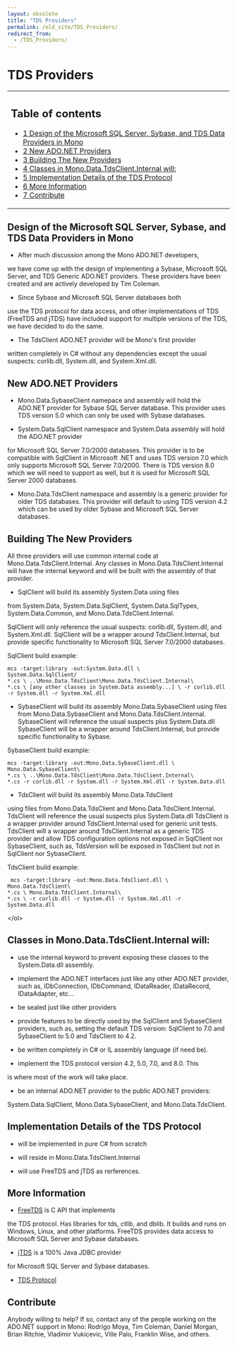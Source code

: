 ```yaml
---
layout: obsolete
title: "TDS Providers"
permalink: /old_site/TDS_Providers/
redirect_from:
  - /TDS_Providers/
---
```


TDS Providers
=============

<table>
<col width="100%" />
<tbody>
<tr class="odd">
<td align="left"><h2>Table of contents</h2>
<ul>
<li><a href="#design-of-the-microsoft-sql-server-sybase-and-tds-data-providers-in-mono">1 Design of the Microsoft SQL Server, Sybase, and TDS Data Providers in Mono</a></li>
<li><a href="#new-adonet-providers">2 New ADO.NET Providers</a></li>
<li><a href="#building-the-new-providers">3 Building The New Providers</a></li>
<li><a href="#classes-in-monodatatdsclientinternal-will">4 Classes in Mono.Data.TdsClient.Internal will:</a></li>
<li><a href="#implementation-details-of-the-tds-protocol">5 Implementation Details of the TDS Protocol</a></li>
<li><a href="#more-information">6 More Information</a></li>
<li><a href="#contribute">7 Contribute</a></li>
</ul></td>
</tr>
</tbody>
</table>

Design of the Microsoft SQL Server, Sybase, and TDS Data Providers in Mono
--------------------------------------------------------------------------

-   After much discussion among the Mono ADO.NET developers,

we have come up with the design of implementing a Sybase, Microsoft SQL Server, and TDS Generic ADO.NET providers. These providers have been created and are actively developed by Tim Coleman.

-   Since Sybase and Microsoft SQL Server databases both

use the TDS protocol for data access, and other implementations of TDS (FreeTDS and jTDS) have included support for multiple versions of the TDS, we have decided to do the same.

-   The TdsClient ADO.NET provider will be Mono's first provider

written completely in C\# without any dependencies except the usual suspects: corlib.dll, System.dll, and System.Xml.dll.

New ADO.NET Providers
---------------------

-   Mono.Data.SybaseClient namepace and assembly will hold the ADO.NET provider for Sybase SQL Server database. This provider uses TDS version 5.0 which can only be used with Sybase databases.

-   System.Data.SqlClient namespace and System.Data assembly will hold the ADO.NET provider

for Microsoft SQL Server 7.0/2000 databases. This provider is to be compatible with SqlClient in Microsoft .NET and uses TDS version 7.0 which only supports Microsoft SQL Server 7.0/2000. There is TDS version 8.0 which we will need to support as well, but it is used for Microsoft SQL Server 2000 databases.

-   Mono.Data.TdsClient namespace and assembly is a generic provider for older TDS databases. This provider will default to using TDS version 4.2 which can be used by older Sybase and Microsoft SQL Server databases.

Building The New Providers
--------------------------

All three providers will use common internal code at Mono.Data.TdsClient.Internal. Any classes in Mono.Data.TdsClient.Internal will have the internal keyword and will be built with the assembly of that provider.

-   SqlClient will build its assembly System.Data using files

from System.Data, System.Data.SqlClient, System.Data.SqlTypes, System.Data.Common, and Mono.Data.TdsClient.Internal.

SqlClient will only reference the usual suspects: corlib.dll, System.dll, and System.Xml.dll. SqlClient will be a wrapper around TdsClient.Internal, but provide specific functionality to Microsoft SQL Server 7.0/2000 databases.

SqlClient build example:

    mcs -target:library -out:System.Data.dll \
    System.Data.SqlClient/
    *.cs \ ..\Mono.Data.TdsClient\Mono.Data.TdsClient.Internal\
    *.cs \ [any other classes in System.Data assembly...] \ -r corlib.dll -r System.dll -r System.Xml.dll

-   SybaseClient will build its assembly Mono.Data.SybaseClient using files from Mono.Data.SybaseClient and Mono.Data.TdsClient.Internal. SybaseClient will reference the usual suspects plus System.Data.dll SybaseClient will be a wrapper around TdsClient.Internal, but provide specific functionality to Sybase.

SybaseClient build example:

    mcs -target:library -out:Mono.Data.SybaseClient.dll \
    Mono.Data.SybaseClient\
    *.cs \ ..\Mono.Data.TdsClient\Mono.Data.TdsClient.Internal\
    *.cs -r corlib.dll -r System.dll -r System.Xml.dll -r System.Data.dll

-   TdsClient will build its assembly Mono.Data.TdsClient

using files from Mono.Data.TdsClient and Mono.Data.TdsClient.Internal. TdsClient will reference the usual suspects plus System.Data.dll TdsClient is a wrapper provider around TdsClient.Internal used for generic unit tests. TdsClient will a wrapper around TdsClient.Internal as a generic TDS provider and allow TDS configuration options not exposed in SqlClient nor SybaseClient, such as, TdsVersion will be exposed in TdsClient but not in SqlClient nor SybaseClient.

TdsClient build example:

     mcs -target:library -out:Mono.Data.TdsClient.dll \
    Mono.Data.TdsClient\
    *.cs \ Mono.Data.TdsClient.Internal\
    *.cs \ -r corlib.dll -r System.dll -r System.Xml.dll -r System.Data.dll

\</ol\>

Classes in Mono.Data.TdsClient.Internal will:
---------------------------------------------

-   use the internal keyword to prevent exposing these classes to the System.Data.dll assembly.

-   implement the ADO.NET interfaces just like any other ADO.NET provider, such as, IDbConnection, IDbCommand, IDataReader, IDataRecord, IDataAdapter, etc...

-   be sealed just like other providers

-   provide features to be directly used by the SqlClient and SybaseClient providers, such as, setting the default TDS version: SqlClient to 7.0 and SybaseClient to 5.0 and TdsClient to 4.2.

-   be written completely in C\# or IL assembly language (if need be).

-   implement the TDS protocol version 4.2, 5.0, 7.0, and 8.0. This

is where most of the work will take place.

-   be an internal ADO.NET provider to the public ADO.NET providers:

System.Data.SqlClient, Mono.Data.SybaseClient, and Mono.Data.TdsClient.

Implementation Details of the TDS Protocol
------------------------------------------

-   will be implemented in pure C\# from scratch

-   will reside in Mono.Data.TdsClient.Internal

-   will use FreeTDS and jTDS as rerferences.

More Information
----------------

-   [FreeTDS](http://www.freetds.org/) is C API that implements

the TDS protocol. Has libraries for tds, ctlib, and dblib. It builds and runs on Windows, Linux, and other platforms. FreeTDS provides data access to Microsoft SQL Server and Sybase databases.

-   [jTDS](http://jtds.sf.net/) is a 100% Java JDBC provider

for Microsoft SQL Server and Sybase databases.

-   [TDS Protocol](http://www.freetds.org/tds.html)

Contribute
----------

Anybody willing to help? If so, contact any of the people working on the ADO.NET support in Mono: Rodrigo Moya, Tim Coleman, Daniel Morgan, Brian Ritchie, Vladimir Vukicevic, Ville Palo, Franklin Wise, and others.

